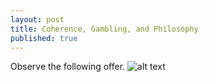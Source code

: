```yaml
---
layout: post
title: Coherence, Gambling, and Philosophy
published: true
---
```


<script src='https://cdnjs.cloudflare.com/ajax/libs/mathjax/2.7.5/MathJax.js?config=TeX-MML-AM_CHTML' async></script>
<script type="text/x-mathjax-config">
MathJax.Hub.Config({
tex2jax: {inlineMath: [['$','$'], ['\\(','\\)']]}
});
</script>

Observe the following offer. 
![alt text](https://raymondhfeng.github.io/images/coherence.png "Don't take this bet!")
